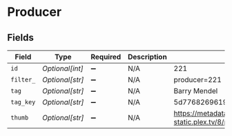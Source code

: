 # Producer


## Fields

| Field                                                                         | Type                                                                          | Required                                                                      | Description                                                                   | Example                                                                       |
| ----------------------------------------------------------------------------- | ----------------------------------------------------------------------------- | ----------------------------------------------------------------------------- | ----------------------------------------------------------------------------- | ----------------------------------------------------------------------------- |
| `id`                                                                          | *Optional[int]*                                                               | :heavy_minus_sign:                                                            | N/A                                                                           | 221                                                                           |
| `filter_`                                                                     | *Optional[str]*                                                               | :heavy_minus_sign:                                                            | N/A                                                                           | producer=221                                                                  |
| `tag`                                                                         | *Optional[str]*                                                               | :heavy_minus_sign:                                                            | N/A                                                                           | Barry Mendel                                                                  |
| `tag_key`                                                                     | *Optional[str]*                                                               | :heavy_minus_sign:                                                            | N/A                                                                           | 5d776826961905001eb90e2b                                                      |
| `thumb`                                                                       | *Optional[str]*                                                               | :heavy_minus_sign:                                                            | N/A                                                                           | https://metadata-static.plex.tv/8/people/87877371326a964634d18556d94547e1.jpg |